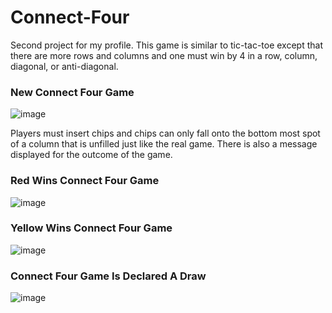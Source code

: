 # Connect-Four

Second project for my profile. This game is similar to tic-tac-toe except that there are more rows and columns and one must win
by 4 in a row, column, diagonal, or anti-diagonal. 

### New Connect Four Game
![image](https://user-images.githubusercontent.com/40302096/44004027-e648fdda-9e29-11e8-8b5a-687d24853bfd.png)

Players must insert chips and chips can only fall onto the bottom most spot of a column that is unfilled just like the real game.
There is also a message displayed for the outcome of the game.

### Red Wins Connect Four Game
![image](https://user-images.githubusercontent.com/40302096/44004121-ecd2a650-9e2a-11e8-9e3b-7438334fd5ea.png)

### Yellow Wins Connect Four Game
![image](https://user-images.githubusercontent.com/40302096/44004133-3adc9306-9e2b-11e8-9f9a-5fc85d282438.png)

### Connect Four Game Is Declared A Draw
![image](https://user-images.githubusercontent.com/40302096/44004172-f0b2eef0-9e2b-11e8-8cfa-a28446fba7fc.png)

